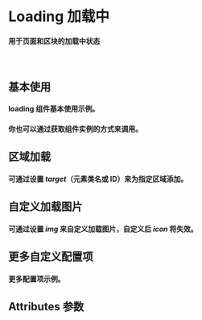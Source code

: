 <script setup>
import demo1 from './demo1.vue'
import demo2 from './demo2.vue'
import demo3 from './demo3.vue'
import demo4 from './demo4.vue'
import demo5 from './demo5.vue'
import Attributes from './Attributes.vue'
import preview from '@/components/preview.vue'
</script>

# Loading 加载中

#### 用于页面和区块的加载中状态

<br/>

## 基本使用

#### loading 组件基本使用示例。

<demo1/>
<preview compName="loading" demoName="demo1"/>

#### 你也可以通过获取组件实例的方式来调用。

<demo2/>
<preview compName="loading" demoName="demo2"/>

## 区域加载

#### 可通过设置 _target_（元素类名或 ID）来为指定区域添加。

<demo3/>
<preview compName="loading" demoName="demo3"/>

## 自定义加载图片

#### 可通过设置 _img_ 来自定义加载图片，自定义后 _icon_ 将失效。

<demo4/>
<preview compName="loading" demoName="demo4"/>

## 更多自定义配置项

#### 更多配置项示例。

<demo5/>
<preview compName="loading" demoName="demo5"/>

## Attributes 参数

<Attributes/>
<br/>
